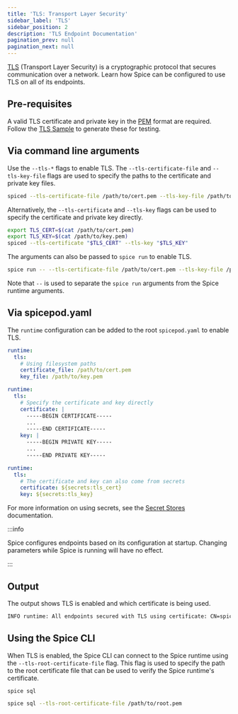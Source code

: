 ```yaml
---
title: 'TLS: Transport Layer Security'
sidebar_label: 'TLS'
sidebar_position: 2
description: 'TLS Endpoint Documentation'
pagination_prev: null
pagination_next: null
---
```


[TLS](https://www.cloudflare.com/learning/ssl/transport-layer-security-tls/) (Transport Layer Security) is a cryptographic protocol that secures communication over a network. Learn how Spice can be configured to use TLS on all of its endpoints.

## Pre-requisites

A valid TLS certificate and private key in the [PEM](https://en.wikipedia.org/wiki/Privacy-Enhanced_Mail) format are required. Follow the [TLS Sample](https://github.com/spiceai/samples/tree/trunk/tls) to generate these for testing.

## Via command line arguments

Use the `--tls-*` flags to enable TLS. The `--tls-certificate-file` and `--tls-key-file` flags are used to specify the paths to the certificate and private key files.

```bash
spiced --tls-certificate-file /path/to/cert.pem --tls-key-file /path/to/key.pem
```

Alternatively, the `--tls-certificate` and `--tls-key` flags can be used to specify the certificate and private key directly.

```bash
export TLS_CERT=$(cat /path/to/cert.pem)
export TLS_KEY=$(cat /path/to/key.pem)
spiced --tls-certificate "$TLS_CERT" --tls-key "$TLS_KEY"
```

The arguments can also be passed to `spice run` to enable TLS.

```bash
spice run -- --tls-certificate-file /path/to/cert.pem --tls-key-file /path/to/key.pem
```

Note that `--` is used to separate the `spice run` arguments from the Spice runtime arguments.

## Via spicepod.yaml

The `runtime` configuration can be added to the root `spicepod.yaml` to enable TLS.

```yaml
runtime:
  tls:
    # Using filesystem paths
    certificate_file: /path/to/cert.pem
    key_file: /path/to/key.pem
```

```yaml
runtime:
  tls:
    # Specify the certificate and key directly
    certificate: |
      -----BEGIN CERTIFICATE-----
      ...
      -----END CERTIFICATE-----
    key: |
      -----BEGIN PRIVATE KEY-----
      ...
      -----END PRIVATE KEY-----
```

```yaml
runtime:
  tls:
    # The certificate and key can also come from secrets
    certificate: ${secrets:tls_cert}
    key: ${secrets:tls_key}
```

For more information on using secrets, see the [Secret Stores](../../components/secret-stores/index.md) documentation.

:::info

Spice configures endpoints based on its configuration at startup. Changing parameters while Spice is running will have no effect.

:::

## Output

The output shows TLS is enabled and which certificate is being used.

```bash
INFO runtime: All endpoints secured with TLS using certificate: CN=spiced.localhost, OU=IT, O=Widgets, Inc., L=Seattle, S=Washington, C=US
```

## Using the Spice CLI

When TLS is enabled, the Spice CLI can connect to the Spice runtime using the `--tls-root-certificate-file` flag. This flag is used to specify the path to the root certificate file that can be used to verify the Spice runtime's certificate.

`spice sql`

```bash
spice sql --tls-root-certificate-file /path/to/root.pem
```
